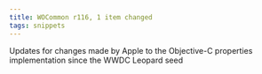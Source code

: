 ```yaml
---
title: WOCommon r116, 1 item changed
tags: snippets
---
```


Updates for changes made by Apple to the Objective-C properties implementation since the WWDC Leopard seed

